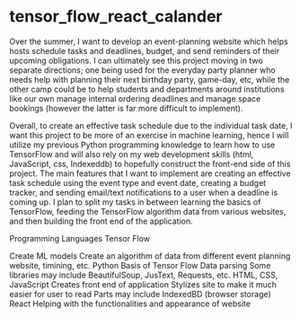 # tensor_flow_react_calander
Over the summer, I want to develop an event-planning website which helps hosts schedule tasks and deadlines, budget, and send reminders of their upcoming obligations. I can ultimately see this project moving in two separate directions; one being used for the everyday party planner who needs help with planning their next birthday party, game-day, etc, while the other camp could be to help students and departments around institutions like our own manage internal ordering deadlines and manage space bookings (however the latter is far more difficult to implement).

Overall, to create an effective task schedule due to the individual task date, I want this project to be more of an exercise in machine learning, hence I will utilize my previous Python programming knowledge to learn how to use TensorFlow and will also rely on my web development skills (html, JavaScript, css, Indexeddb) to hopefully construct the front-end side of this project. The main features that I want to implement are creating an effective task schedule using the event type and event date, creating a budget tracker, and sending email/text notifications to a user when a deadline is coming up. I plan to split my tasks in between learning the basics of TensorFlow, feeding the TensorFlow algorithm data from various websites, and then building the front end of the application.

Programming Languages Tensor Flow

Create ML models
Create an algorithm of data from different event planning website, timining, etc. Python
Basis of Tensor Flow
Data parsing
Some libraries may include BeautifulSoup, JusText, Requests, etc. HTML, CSS, JavaScript
Creates front end of application
Stylizes site to make it much easier for user to read
Parts may include IndexedBD (browser storage) React
Helping with the functionalities and appearance of website